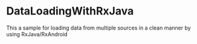 # DataLoadingWithRxJava
This a sample for loading data from multiple sources in a clean manner by using RxJava/RxAndroid
